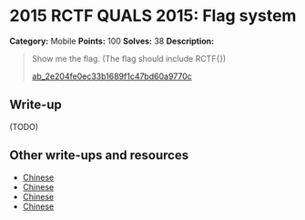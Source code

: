 # 2015 RCTF QUALS 2015: Flag system

**Category:** Mobile
**Points:** 100
**Solves:** 38
**Description:**

> Show me the flag. (The flag should include RCTF{})
> 
> 
> [ab_2e204fe0ec33b1689f1c47bd60a9770c](./ab_2e204fe0ec33b1689f1c47bd60a9770c)


## Write-up

(TODO)

## Other write-ups and resources

* [Chinese](http://www.purpleroc.com/md/RCTF-WriteUp.html)
* [Chinese](http://bobao.360.cn/ctf/learning/155.html)
* [Chinese](http://drops.wooyun.org/mobile/10557)
* [Chinese](http://roisfzu.org/static/rctf2015-writeup.pdf)

